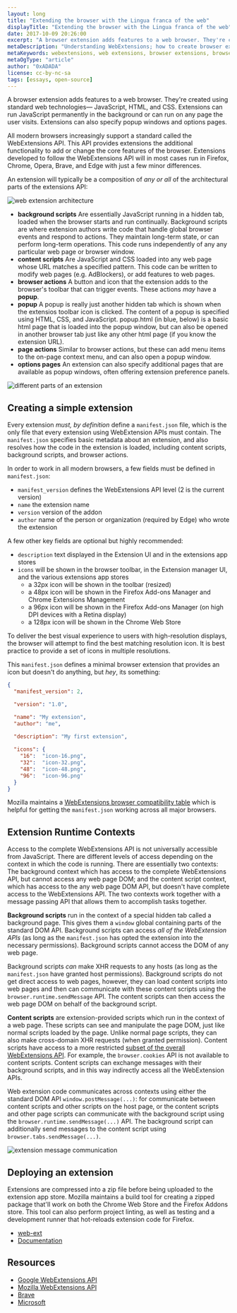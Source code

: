 ```yaml
---
layout: long
title: "Extending the browser with the Lingua franca of the web"
displayTitle: "Extending the browser with the Lingua franca of the web"
date: 2017-10-09 20:26:00
excerpt: "A browser extension adds features to a web browser. They're created using standard web technologies— JavaScript, HTML, and CSS"
metaDescription: "Understanding WebExtensions; how to create browser extensions  using standard web technologies— JavaScript, HTML, and CSS."
metaKeywords: webextensions, web extensions, browser extensions, browser plugins, javascript, web development, software development, progressive web apps
metaOgType: "article"
author: "0xADADA"
license: cc-by-nc-sa
tags: [essays, open-source]
---
```


A browser extension adds features to a web browser. They're created using standard
web technologies— JavaScript, HTML, and CSS. Extensions can run JavaScript 
permanently in the background or can run on any page the user visits. Extensions 
can also specify popup windows and options pages. 

All modern browsers increasingly support a standard called the WebExtensions 
API. This API provides extensions the additional functionality to add or change 
the core features of the browser. Extensions developed to follow the WebExtensions 
API will in most cases run in Firefox, Chrome, Opera, Brave, and Edge with just 
a few minor differences.

An extension will typically be a composition of _any or all_ of the architectural 
parts of the extensions API:

![web extension architecture](static/images/2019-03-08-architecture.png)

* **background scripts** Are essentially JavaScript running in a hidden tab, 
loaded when the browser starts and run continually. Background scripts are where
extension authors write code that handle global browser events and respond to
actions. They maintain long-term state, or can perform long-term operations. 
This code runs independently of any any particular web page or browser window.
* **content scripts** Are JavaScript and CSS loaded into any web page whose URL 
matches a specified pattern. This code can be written to modify web pages (e.g. 
AdBlockers), or add features to web pages.
* **browser actions** A button and icon that the extension 
adds to the browser's toolbar that can trigger events. These actions _may_ have 
a **popup**.
* **popup** A popup is really just another hidden tab which is shown when 
the extensios toolbar icon is clicked. The content of a popup is specified using 
HTML, CSS, and JavaScript. popup.html (in blue, below) is a basic html page that 
is loaded into the popup window, but can also be opened in another browser tab 
just like any other html page (if you know the extension URL).
* **page actions** Similar to browser actions, but these can add menu items to 
the on-page context menu, and can also open a popup window.
* **options pages** An extension can also specify additional pages that are 
available as popup windows, often offering extension preference panels.

![different parts of an extension](static/images/2019-03-08-components.png)


## Creating a simple extension

Every extension _must, by definition_ define a `manifest.json` file, which is 
the only file that every extension using WebExtension APIs must contain. The 
`manifest.json` specifies basic metadata about an extension, and also resolves 
how the code in the extension is loaded, including content scripts, background 
scripts, and browser actions.

In order to work in all modern browsers, a few fields must be defined in 
`manifest.json`:
* `manifest_version` defines the WebExtensions API level (2 is the current 
  version)
* `name` the extension name
* `version` version of the addon
* `author` name of the person or organization (required by Edge) who wrote the 
  extension

A few other key fields are optional but highly recommended:
* `description` text displayed in the Extension UI and in the extensions app 
  stores
* `icons` will be shown in the browser toolbar, in the Extension manager UI, and 
  the various extensions app stores
  * a 32px icon will be shown in the toolbar (resized)
  * a 48px icon will be shown in the Firefox Add-ons Manager and Chrome 
  Extensions Management
  * a 96px icon will be shown in the Firefox Add-ons Manager (on high DPI devices 
with a Retina display)
  * a 128px icon will be shown in the Chrome Web Store

To deliver the best visual experience to users with high-resolution displays, 
the browser will attempt to find the best matching resolution icon. It is best 
practice to provide a set of icons in multiple resolutions.

This `manifest.json` defines a minimal browser extension that provides an icon 
but doesn't do anything, but _hey_, its something:

```json
{
  "manifest_version": 2,

  "version": "1.0",

  "name": "My extension",
  "author": "me",

  "description": "My first extension",
 
  "icons": {
    "16":  "icon-16.png",
    "32":  "icon-32.png",
    "48":  "icon-48.png",
    "96":  "icon-96.png"
  }
}
```

Mozilla maintains a [WebExtensions browser compatibility table](https://developer.mozilla.org/en-US/docs/Mozilla/Add-ons/WebExtensions/Browser_compatibility_for_manifest.json)
which is helpful for getting the `manifest.json` working across all major 
browsers.


## Extension Runtime Contexts

Access to the complete WebExtensions API is not universally accessible from 
JavaScript. There are different levels of access depending on the context in which
the code is running. There are essentially two contexts: The background context
which has access to the complete WebExtensions API, but cannot access any web
page DOM; and the content script context, which has access to the any web page
DOM API, but doesn't have complete access to the WebExtensions API. The two 
contexts work together with a message passing API that allows them to accomplish
tasks together.

**Background scripts** run in the context of a special hidden tab called 
a background page. This gives them a `window` global containing parts of the
standard DOM API. Background scripts can access _all of the WebExtension 
APIs_ (as long as the `manifest.json` has opted the extension into the necessary 
permissions). Background scripts cannot access the DOM of any web page.

Background scripts _can_ make XHR requests to any hosts (as long as the 
`manifest.json` have granted host permissions). Background scripts do not get 
direct access to web pages, however, they can load content scripts into web 
pages and then can communicate with these content scripts using the 
`browser.runtime.sendMessage` API. The content scripts can then access the web 
page DOM on behalf of the background script.

**Content scripts** are extension-provided scripts which run in the context of a
web page. These scripts can see and manipulate the page DOM, just like normal 
scripts loaded by the page. Unlike normal page scripts, they can also make 
cross-domain XHR requests (when granted permission). Content scripts have access 
to a more restricted  [subset of the overall WebExtensions 
API](https://developer.mozilla.org/en-US/docs/Mozilla/Add-ons/WebExtensions/Content_scripts#WebExtension_APIs). 
For example, the `browser.cookies` API is not available to content scripts. 
Content scripts can exchange messages with their background scripts, and in this 
way indirectly access all the WebExtension APIs.

Web extension code communicates across contexts using either the standard DOM 
API `window.postMessage(...)`: for communicate between content scripts and other 
scripts on the host page, or the content scripts and other page scripts can 
communicate with the background script using the 
`browser.runtime.sendMessage(...)` API. The background script can additionally 
send messages to the content script using `browser.tabs.sendMessage(...)`.

![extension message communication](static/images/2019-03-08-communication.png)


## Deploying an extension

Extensions are compressed into a zip file before being uploaded to the extension 
app store. Mozilla maintains a build tool for creating a zipped package that'll 
work on both the Chrome Web Store and the Firefox Addons store. This tool can 
also perform project linting, as well as testing and a development runner that 
hot-reloads extension code for Firefox.

* [web-ext](https://github.com/mozilla/web-ext/)
* [Documentation](https://developer.mozilla.org/en-US/docs/Mozilla/Add-ons/WebExtensions/Getting_started_with_web-ext)


## Resources

* [Google WebExtensions API](https://developer.chrome.com/extensions)
* [Mozilla WebExtensions API](https://developer.mozilla.org/en-US/Add-ons/WebExtensions)
* [Brave](https://github.com/brave/browser-laptop/wiki/Developer-Notes-on-Installing-or-Updating-Extensions)
* [Microsoft](https://developer.microsoft.com/en-us/microsoft-edge/platform/documentation/extensions/)
